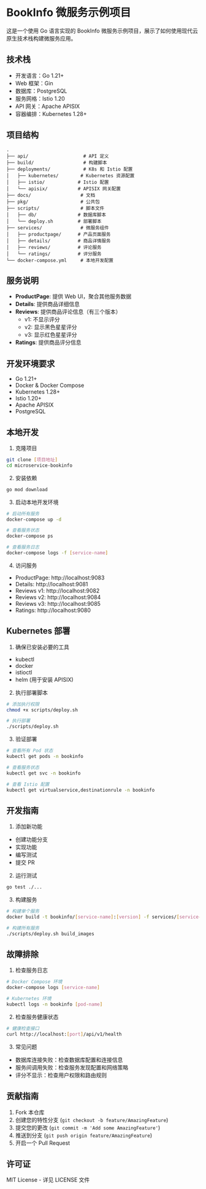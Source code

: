 # BookInfo 微服务示例项目

这是一个使用 Go 语言实现的 BookInfo 微服务示例项目，展示了如何使用现代云原生技术栈构建微服务应用。

## 技术栈

- 开发语言：Go 1.21+
- Web 框架：Gin
- 数据库：PostgreSQL
- 服务网格：Istio 1.20
- API 网关：Apache APISIX
- 容器编排：Kubernetes 1.28+

## 项目结构

```
.
├── api/                    # API 定义
├── build/                  # 构建脚本
├── deployments/            # K8s 和 Istio 配置
│   ├── kubernetes/        # Kubernetes 资源配置
│   ├── istio/            # Istio 配置
│   └── apisix/           # APISIX 网关配置
├── docs/                  # 文档
├── pkg/                   # 公共包
├── scripts/               # 脚本文件
│   ├── db/               # 数据库脚本
│   └── deploy.sh         # 部署脚本
├── services/              # 微服务组件
│   ├── productpage/      # 产品页面服务
│   ├── details/          # 商品详情服务
│   ├── reviews/          # 评论服务
│   └── ratings/          # 评分服务
└── docker-compose.yml     # 本地开发配置
```

## 服务说明

- **ProductPage**: 提供 Web UI，聚合其他服务数据
- **Details**: 提供商品详细信息
- **Reviews**: 提供商品评论信息（有三个版本）
  - v1: 不显示评分
  - v2: 显示黑色星星评分
  - v3: 显示红色星星评分
- **Ratings**: 提供商品评分信息

## 开发环境要求

- Go 1.21+
- Docker & Docker Compose
- Kubernetes 1.28+
- Istio 1.20+
- Apache APISIX
- PostgreSQL

## 本地开发

1. 克隆项目
```bash
git clone [项目地址]
cd microservice-bookinfo
```

2. 安装依赖
```bash
go mod download
```

3. 启动本地开发环境
```bash
# 启动所有服务
docker-compose up -d

# 查看服务状态
docker-compose ps

# 查看服务日志
docker-compose logs -f [service-name]
```

4. 访问服务
- ProductPage: http://localhost:9083
- Details: http://localhost:9081
- Reviews v1: http://localhost:9082
- Reviews v2: http://localhost:9084
- Reviews v3: http://localhost:9085
- Ratings: http://localhost:9080

## Kubernetes 部署

1. 确保已安装必要的工具
- kubectl
- docker
- istioctl
- helm (用于安装 APISIX)

2. 执行部署脚本
```bash
# 添加执行权限
chmod +x scripts/deploy.sh

# 执行部署
./scripts/deploy.sh
```

3. 验证部署
```bash
# 查看所有 Pod 状态
kubectl get pods -n bookinfo

# 查看服务状态
kubectl get svc -n bookinfo

# 查看 Istio 配置
kubectl get virtualservice,destinationrule -n bookinfo
```

## 开发指南

1. 添加新功能
- 创建功能分支
- 实现功能
- 编写测试
- 提交 PR

2. 运行测试
```bash
go test ./...
```

3. 构建服务
```bash
# 构建单个服务
docker build -t bookinfo/[service-name]:[version] -f services/[service-name]/Dockerfile .

# 构建所有服务
./scripts/deploy.sh build_images
```

## 故障排除

1. 检查服务日志
```bash
# Docker Compose 环境
docker-compose logs [service-name]

# Kubernetes 环境
kubectl logs -n bookinfo [pod-name]
```

2. 检查服务健康状态
```bash
# 健康检查接口
curl http://localhost:[port]/api/v1/health
```

3. 常见问题
- 数据库连接失败：检查数据库配置和连接信息
- 服务间调用失败：检查服务发现配置和网络策略
- 评分不显示：检查用户权限和路由规则

## 贡献指南

1. Fork 本仓库
2. 创建您的特性分支 (`git checkout -b feature/AmazingFeature`)
3. 提交您的更改 (`git commit -m 'Add some AmazingFeature'`)
4. 推送到分支 (`git push origin feature/AmazingFeature`)
5. 开启一个 Pull Request

## 许可证

MIT License - 详见 LICENSE 文件
